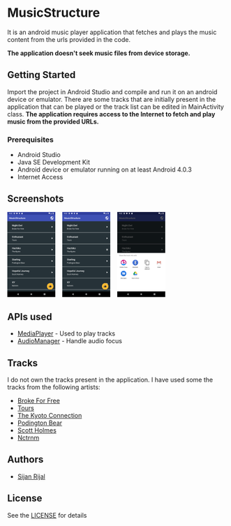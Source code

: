 # MusicStructure
It is an android music player application that fetches and plays the music content from the urls provided in the code.

**The application doesn't seek music files from device storage.**

## Getting Started
Import the project in Android Studio and compile and run it on an android device or emulator. There are some tracks that are initially present in the application that can be played or the track list can be edited in MainActivity class. **The application requires access to the Internet to fetch and play music from the provided URLs.**

### Prerequisites
* Android Studio
* Java SE Development Kit
* Android device or emulator running on at least Android 4.0.3
* Internet Access

## Screenshots
<img src = "./screenshots/screen_1.png" width = "110">&nbsp; &nbsp; <img src = "./screenshots/screen_2.png" width="110">&nbsp; &nbsp; <img src = "./screenshots/screen_3.png" width="110">

## APIs used
* [MediaPlayer](https://developer.android.com/reference/android/media/MediaPlayer) - Used to play tracks
* [AudioManager](https://developer.android.com/reference/android/media/AudioManager) - Handle audio focus

## Tracks
I do not own the tracks present in the application. I have used some the tracks from the following artists:
* [Broke For Free](http://freemusicarchive.org/music/Broke_For_Free/)
* [Tours](http://freemusicarchive.org/music/Tours/)
* [The Kyoto Connection](http://freemusicarchive.org/music/The_Kyoto_Connection/)
* [Podington Bear](http://freemusicarchive.org/music/Podington_Bear/)
* [Scott Holmes](http://freemusicarchive.org/music/Scott_Holmes/)
* [Nctrnm](http://freemusicarchive.org/music/Nctrnm/)

## Authors
* [Sijan Rijal](https://github.com/sijanr)

## License
See the [LICENSE](./LICENSE) for details
